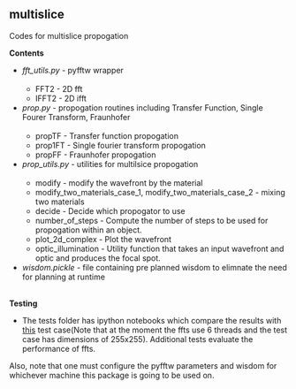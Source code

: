 ## multislice

Codes for multislice propogation

**Contents** 
* *fft_utils.py*    - pyfftw wrapper <br><br>
  * FFT2 - 2D fft
  * IFFT2 - 2D ifft
* *prop.py*         - propogation routines including Transfer Function, Single Fourer Transform, Fraunhofer <br><br>
  * propTF  - Transfer function propogation
  * prop1FT - Single fourier transform propogation
  * propFF  - Fraunhofer propogation 
* *prop_utils.py*   - utilities for multilsice propogation <br><br>
  * modify  - modify the wavefront by the material 
  * modify_two_materials_case_1, modify_two_materials_case_2 - mixing two materials
  * decide - Decide which propogator to use
  * number_of_steps - Compute the number of steps to be used for propogation within an object. 
  * plot_2d_complex - Plot the wavefront
  * optic_illumination - Utility function that takes an input wavefront and optic and produces the focal spot. 
* *wisdom.pickle*   - file containing pre planned wisdom to elimnate the need for planning at runtime <br><br>

**Testing**
* The tests folder has ipython notebooks which compare the results with [this](https://github.com/mdw771/xdesign/blob/master/tests/test_tube_particles.py) test case(Note that at the moment the ffts use 6 threads and the test case has dimensions of 255x255). Additional tests evaluate the performance of ffts.<br>

Also, note that one must configure the pyfftw parameters and wisdom for whichever machine this package is going to be used on.
